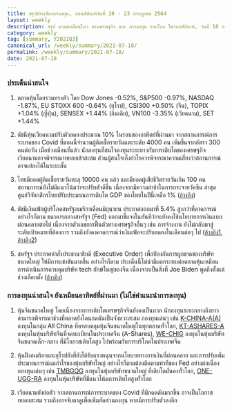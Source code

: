 ```yaml
---
title: สรุปประเด็นการลงทุน, ก่อนสัปดาห์วันที่ 19 - 23 กรกฎาคม 2564
layout: weekly
description: สรุป ความเคลื่อนไหว ทางเศรษฐกิจ และ การลงทุน รอบโลก ในรอบสัปดาห์, วันที่ 18 กรกฎาคม 2564
category: weekly
tag: [summary, Y2021Q3]
canonical_url: /weekly/summary/2021-07-18/
permalink: /weekly/summary/2021-07-18/
date: 2021-07-18
---
```


### ประเด็นน่าสนใจ

1. ตลาดหุ้นโดยรวมทรงตัว โดย Dow Jones -0.52%, S&P500 -0.97%, NASDAQ -1.87%, EU STOXX 600 -0.64% (ยุโรป), CSI300 +0.50% (จีน), TOPIX +1.04% (ญี่ปุ่น), SENSEX +1.44% (อินเดีย), VN100 -3.35% (เวียดนาม), SET +1.44%

2. ดัชนีหุ้นเวียดนามปรับตัวลดลงประมาณ 10% ในรอบสองอาทิตย์ที่ผ่านมา จากสถานการณ์การระบาดของ Covid ที่ตอนนี้จำนวนผู้ติดเชื้อรายวันแตะระดับ 4000 คน เพิ่มขึ้นจากอัตรา 300 คนต่อวัน เมื่อช่วงเดือนที่แล้ว นักลงทุนที่สนใจลงทุนระยะยาวกับการเติบโตของเศรษฐกิจเวียดนามอาจพิจารณาทยอยเข้าสะสม ส่วนผู้สนใจเก็งกำไรควรพิจารณาความเสี่ยงว่าสถานการณ์อาจแย่ลงได้ในระยะสั้น

3. ไทยมียอดผู้ติดเชื้อรายวันทะลุ 10000 คน แล้ว และมียอดผู้เสียชีวิตรายวันเกิน 100 คน สถานการณ์ยังไม่มีแนวโน้มว่าจะปรับตัวดีขึ้น เนื่องจากมีความล่าช้าในการกระจายวัคซีน ล่าสุดศูนย์วิจัยกสิกรไทยปรับประมาณการเติบโต GDP ของไทยในปีนี้เหลือ 1%
([อ้างอิง](https://kasikornresearch.com/th/analysis/k-econ/economy/Pages/GDP-y3937.aspx)) 

4. ดัชนีเงินเฟ้อผู้บริโภคสหรัฐอเมริกาเดือนมิถุนายน ประกาศออกมาที่ 5.4% สูงกว่าที่คาดการณ์ อย่างไรก็ตาม ธนาคารกลางสหรัฐฯ (Fed) ออกมาชี้แจงในทันทีว่าจะยังคงใช้นโยบายการเงินแบบผ่อนคลายต่อไป เนื่องจากตัวเลขการฟื้นตัวทางเศรษฐกิจอื่นๆ เช่น การจ้างงาน ยังไม่กลับมาสู่ระดับเป้าหมายที่ต้องการ รวมถึงยังคงคาดการณ์ว่าเงินเฟ้อจะปรับลดลงในเดือนต่อๆ ไป
([อ้างอิง1](https://www.cnbc.com/2021/07/13/consumer-price-index-increases-5point4percent-in-june-vs-5percent-estimate.html), 
[อ้างอิง2](https://www.cnbc.com/2021/07/14/powell-says-the-fed-is-still-a-ways-off-from-altering-policy-expects-inflation-to-moderate.html)) 

5. สหรัฐฯ ประกาศคำสั่งประธานาธิบดี (Executive Order) เพื่อป้องกันการผูกขาดของบริษัทขนาดใหญ่ ให้มีการแข่งขันมากขึ้น อย่างไรก็ตาม ประเด็นนี้ไม่น่ามีผลกระทบต่อตลาดหุ้นเหมือนการดำเนินการควบคุมบริษัท tech ยักษ์ใหญ่ของจีน เนื่องจากเป็นสิ่งที่ Joe Biden พูดถึงตั้งแต่ช่วงเลือกตั้ง
([อ้างอิง](https://www.cnbc.com/2021/07/09/biden-to-sign-executive-order-aimed-at-cracking-down-on-big-tech-business-practices.html)) 


### การลงทุนน่าสนใจ ยังเหมือนอาทิตย์ที่ผ่านมา (ไม่ใช่คำแนะนำการลงทุน)

1. หุ้นจีนขนาดใหญ่ โดยเนื่องจากการเติบโตเศรษฐกิจจีนยังคงเป็นบวก นักลงทุนระยะกลางถึงยาว สามารถพิจารณาช่วงที่ตลาดยังโดนกดดันเป็นจังหวะสะสม กองทุนเด่นๆ เช่น 
[K-CHINA-A(A)](https://www.finnomena.com/fund/K-CHINA-A(A)) ลงทุนในกลุ่ม All China ที่ครอบคลุมหุ้นจีนขนาดใหญ่ในทุกตลาดทั่วโลก, 
[KT-ASHARES-A](https://www.finnomena.com/fund/KT-Ashares-A) ลงทุนในหุ้นบริษัทจีนที่จดทะเบียนในประเทศจีน (A-Shares), 
[WE-CHIG](https://www.finnomena.com/fund/WE-CHIG) ลงทุนในหุ้นบริษัทจีนขนาดเล็ก-กลาง ที่มีโอกาสเติบโตสูง ไปพร้อมกับการบริโภคในประเทศจีน

2. หุ้นฝั่งอเมริกาและยุโรปยังที่ยังได้รับแรงหนุนจากนโยบายทางการเงินที่ผ่อนคลาย และการปรับเพิ่มประมาณการณ์ผลกำไรของหุ้นบริษัทใหญ่ อย่างไรก็ตามต้องติดตามท่าทีของ Fed อย่างต่อเนื่อง กองทุนเด่นๆ เช่น
[TMBGQG](https://www.finnomena.com/fund/TMBGQG) ลงทุนในหุ้นบริษัทขนาดใหญ่ ที่เติบโตมั่นคงทั่วโลก, 
[ONE-UGG-RA](https://www.finnomena.com/fund/ONE-UGG-RA) ลงทุนในหุ้นบริษัทที่มีแนวโน้มการเติบโตสูงทั่วโลก

3. เวียดนามยังย่อตัว จากสถานการณ์การระบาดของ Covid ที่มีกดดดันมากขึ้น อาจเป็นโอกาสทยอยสะสม รวมถึงอาจจับตาดูเพื่อเพิ่มสัดส่วนลงทุน หากมีการปรับตัวลงอีก
